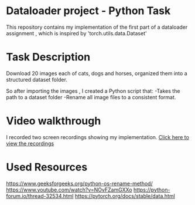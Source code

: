 # Dataloader project - Python Task

This repository contains my implementation of the first part of a dataloader assignment , which is inspired by 'torch.utils.data.Dataset'

# Task Description
Download 20 images each of cats, dogs and horses, organized them into a structured dataset folder.

So after importing the images , I created a Python script that:
  -Takes the path to a dataset folder
  -Rename all image files to a consistent format.

# Video walkthrough
  I recorded two screen recordings showing my implementation.
  [Click here to view the recordings](https://drive.google.com/drive/folders/13qw11QgftLNFOAG0NiwMbN95_h1y8nfi)

# Used Resources

https://www.geeksforgeeks.org/python-os-rename-method/
https://www.youtube.com/watch?v=NOvFZamGXXo
https://python-forum.io/thread-32534.html
https://pytorch.org/docs/stable/data.html
